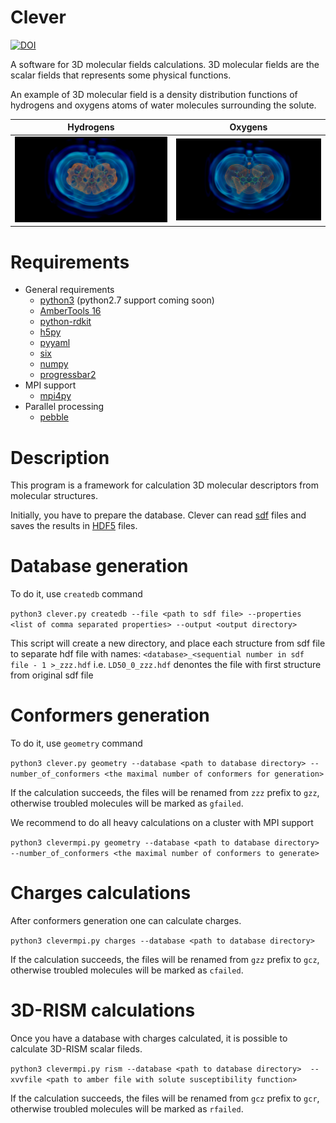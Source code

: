 # Clever
[![DOI](https://zenodo.org/badge/98550290.svg)](https://zenodo.org/badge/latestdoi/98550290)

A software for 3D molecular fields calculations. 3D molecular fields are the scalar
fields that represents some physical functions. 

An example of 3D molecular field is a density distribution functions of 
hydrogens and oxygens atoms of water molecules surrounding the solute.

Hydrogens                  |  Oxygens
:-------------------------:|:-------------------------:
![local density of hydrogens surrounding a molecule](images/H.png)  |  ![local density of hydrogens surrounding a molecule](images/O.png)


# Requirements 
* General requirements
  * [python3](https://www.python.org/) (python2.7 support coming soon)
  * [AmberTools 16](http://ambermd.org)
  * [python-rdkit](http://www.rdkit.org)
  * [h5py](http://www.h5py.org) 
  * [pyyaml](http://pyyaml.org)
  * [six](https://pypi.python.org/pypi/six)
  * [numpy](http://www.numpy.org/)
  * [progressbar2](https://pypi.python.org/pypi/progressbar2)
* MPI support 
  * [mpi4py](http://pythonhosted.org/mpi4py/)
* Parallel processing 
  * [pebble](https://pypi.python.org/pypi/Pebble)

# Description 
This program is a framework for calculation 3D molecular descriptors from molecular structures. 

Initially, you have to prepare the database. Clever can read [sdf](https://en.wikipedia.org/wiki/Chemical_table_file) files and saves the results in [HDF5](http://www.h5py.org/) files.

# Database generation
To do it, use `createdb` command

`python3 clever.py createdb --file <path to sdf file> --properties <list of comma separated properties> --output <output directory>`

This script will create a new directory, and place each structure from sdf file to separate hdf file with names: `<database>_<sequential number in sdf file - 1 >_zzz.hdf`
i.e. `LD50_0_zzz.hdf` denontes the file with first structure from original sdf file

# Conformers generation
To do it, use `geometry` command

`python3 clever.py geometry --database <path to database directory> --number_of_conformers <the maximal number of conformers for generation>`

If the calculation succeeds, the files will be renamed from `zzz` prefix to `gzz`, otherwise troubled molecules will be marked as `gfailed`.

We recommend to do all heavy calculations on a cluster with MPI support

`python3 clevermpi.py geometry --database <path to database directory> --number_of_conformers <the maximal number of conformers to generate>`

# Charges calculations

After conformers generation one can calculate charges. 

`python3 clevermpi.py charges --database <path to database directory>`

If the calculation succeeds, the files will be renamed from `gzz` prefix to `gcz`, otherwise troubled molecules will be marked as `cfailed`.

# 3D-RISM calculations
Once you have a database with charges calculated, it is possible to calculate 3D-RISM scalar fileds. 

`python3 clevermpi.py rism --database <path to database directory>  --xvvfile <path to amber file with solute susceptibility function>
`

If the calculation succeeds, the files will be renamed from `gcz` prefix to `gcr`, otherwise troubled molecules will be marked as `rfailed`.







